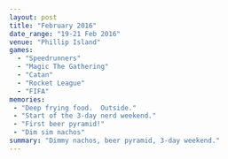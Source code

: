 ```yaml
---
layout: post
title: "February 2016"
date_range: "19-21 Feb 2016"
venue: "Phillip Island"
games:
  - "Speedrunners"
  - "Magic The Gathering"
  - "Catan"
  - "Rocket League"
  - "FIFA"
memories:
 - "Deep frying food.  Outside."
 - "Start of the 3-day nerd weekend."
 - "First beer pyramid!"
 - "Dim sim nachos"
summary: "Dimmy nachos, beer pyramid, 3-day weekend."
---
```


